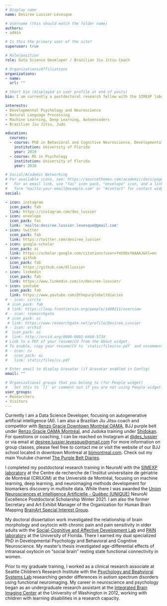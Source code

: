 ```yaml
---
# Display name
name: Désirée Lussier-Lévesque

# Username (this should match the folder name)
authors:
- admin

# Is this the primary user of the site?
superuser: true

# Role/position
role: Data Science Developer / Brazilian Jiu Jitsu Coach

# Organizations/Affiliations
organizations:
- name: 
  url: ""

# Short bio (displayed in user profile at end of posts)
bio: I am currently a postdoctoral research fellow with the SIMEXP laboratory at the Centre de recherche de l'Institut universitaire de gériatrie de Montréal (CRIUGM), Université de Montréal. 

interests:
- Developmental Psychology and Neuroscience
- Natural Language Processing
- Machine Learning, Deep Learning, Autoencoders
- Brazilian Jiu Jitsu, Judo

education:
  courses:
  - course: PhD in Behavioral and Cognitive Neuroscience, Developmental Psychology (dual specialization)
    institution: University of Florida
    year: 2019
  - course: MS in Psychology
    institution: University of Florida
    year: 2018

# Social/Academic Networking
# For available icons, see: https://sourcethemes.com/academic/docs/page-builder/#icons
#   For an email link, use "fas" icon pack, "envelope" icon, and a link in the
#   form "mailto:your-email@example.com" or "#contact" for contact widget.
social:

- icon: instagram
  icon_pack: fab
  link: https://instagram.com/des_lussier
- icon: envelope
  icon_pack: fas
  link: 'mailto:desiree.lussier.levesque@gmail.com'
- icon: twitter
  icon_pack: fab
  link: https://twitter.com/desiree_lussier
- icon: google-scholar
  icon_pack: ai
  link: https://scholar.google.com/citations?user=YmS9QsYAAAAJ&hl=en
- icon: github
  icon_pack: fab
  link: https://github.com/dllussier
- icon: linkedin
  icon_pack: fab
  link: https://www.linkedin.com/in/desiree-lussier/
- icon: youtube
  icon_pack: fab
  link: https://www.youtube.com/@thepurplebeltdiaries  
# - icon: circle
 # icon_pack: fab
 # link: https://loop.frontiersin.org/people/1488211/overview
# - icon: researchgate
 # icon_pack: ai
 # link: https://www.researchgate.net/profile/Desiree_Lussier
# - icon: orchid
#  icon_pack: ai
#  link: http://orcid.org/0000-0001-6468-573X
# Link to a PDF of your resume/CV from the About widget.
# To enable, copy your resume/CV to `static/files/cv.pdf` and uncomment the lines below.
# - icon: cv
#   icon_pack: ai
#   link: static/files/cv.pdf

# Enter email to display Gravatar (if Gravatar enabled in Config)
email: ""

# Organizational groups that you belong to (for People widget)
#   Set this to `[]` or comment out if you are not using People widget.
user_groups:
- Researchers
- Visitors
---
```


Currently I am a Data Science Developer, focusing on autogenerative artificial intelligence (AI). I am also a Brazilian Jiu Jitsu coach and competitor with [Renzo Gracie Downtown Montréal OAMA](https://bjjmontreal.com), BJJ purple belt under [Renzo Gracie OAMA Montréal](https://instagram.com/@RGWESTISLAND), and Judoka training under [Shidokan](https://instagram.com/shidokan_dojo). For questions or coaching, I can be reached on Instagram at [@des_lussier](https://www.instagram.com/des_lussier) or via email at desiree.lussier.levesque@gmail.com For more information on group classes, please feel free to contact me or visit the website of our BJJ school located in downtown Montreal at [bjjmontreal.com](https://bjjmontreal.com). Check out my main Youtube channel [The Purple Belt Diaries](https://www.youtube.com/@thepurplebeltdiaries).

I completed my postdoctoral research training in NeuroAI with the [SIMEXP laboratory](https://simexp.github.io/lab-website/) at the Centre de recherche de l'Institut universitaire de gériatrie de Montréal (CRIUGM) at the Université de Montréal, focusing on machine learning, deep learning, and neuroimaging methods development for biomarkers discovery in multisite data. While there I was awarded the [Union Neurosciences et Intelligence Artificielle - Québec (UNIQUE)](https://www.unique.quebec/) NeuroAI Excellence Postdoctoral Scholarship Winter 2021. I am also the former Secretary and Art Exhibit Manager of the Organization for Human Brain Mapping [BrainArt Special Interest Group](https://ohbm-brainart.github.io/). 

My doctoral dissertation work investigated the relationship of brain morphology and oxytocin with chronic pain and pain sensitivity in older adults with the [Social-Cognitive and Affective Development Lab](https://ebnerlab.psych.ufl.edu/) and [PAIN laboratory](https://cruz-almeida-lab.dental.ufl.edu/) at the University of Florida. There I earned my dual specialized PhD in Developmental Psychology and Behavioral and Cognitive Neuroscience. My master’s thesis investigated age-differential effects of intranasal oxytocin on “social brain” resting state functional connectivity in women. 

Prior to my graduate training, I worked as a clinical research associate at Seattle Children’s Research Institute with the [Psychology and Beahvioral Systems Lab](http://depts.washington.edu/pbslab/wordpress/) researching gender differences in autism spectrum disorders using functional neuroimaging. My career in neuroscience and psychology began as an undergraduate research assistant at the [Integrated Brain Imaging Center](http://ibic.washington.edu/#&panel1-1) at the University of Washington in 2012, working with children with learning disabilities in a research capacity.


